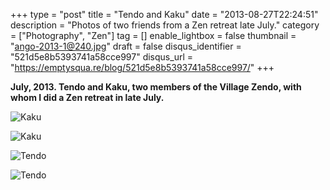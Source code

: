 +++
type = "post"
title = "Tendo and Kaku"
date = "2013-08-27T22:24:51"
description = "Photos of two friends from a Zen retreat late July."
category = ["Photography", "Zen"]
tag = []
enable_lightbox = false
thumbnail = "ango-2013-1@240.jpg"
draft = false
disqus_identifier = "521d5e8b5393741a58cce997"
disqus_url = "https://emptysqua.re/blog/521d5e8b5393741a58cce997/"
+++

<p><strong>July, 2013. Tendo and Kaku, two members of the Village Zendo, with whom I did a Zen retreat in late July.</strong></p>
<p><img style="display:block; margin-left:auto; margin-right:auto;" src="ango-2013-4.jpg" alt="Kaku" title="Kaku" /></p>
<p><img style="display:block; margin-left:auto; margin-right:auto;" src="ango-2013-3.jpg" alt="Kaku" title="Kaku" /></p>
<p><img style="display:block; margin-left:auto; margin-right:auto;" src="ango-2013-2.jpg" alt="Tendo" title="Tendo" /></p>
<p><img style="display:block; margin-left:auto; margin-right:auto;" src="ango-2013-1.jpg" alt="Tendo" title="Tendo" /></p>
